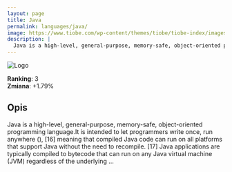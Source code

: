```yaml
---
layout: page
title: Java
permalink: languages/java/
image: https://www.tiobe.com/wp-content/themes/tiobe/tiobe-index/images/Java.png
description: |
  Java is a high-level, general-purpose, memory-safe, object-oriented programming language.It is intended to let programmers write once, run anywhere (), [16] meaning that compiled Java code can run on all platforms that support Java without the need to recompile. [17] Java applications are typically compiled to bytecode that can run on any Java virtual machine (JVM) regardless of the underlying ...
---
```


![Logo](https://www.tiobe.com/wp-content/themes/tiobe/tiobe-index/images/Java.png)

**Ranking**: 3  
**Zmiana**: +1.79%    

## Opis

Java is a high-level, general-purpose, memory-safe, object-oriented programming language.It is intended to let programmers write once, run anywhere (), [16] meaning that compiled Java code can run on all platforms that support Java without the need to recompile. [17] Java applications are typically compiled to bytecode that can run on any Java virtual machine (JVM) regardless of the underlying ...
